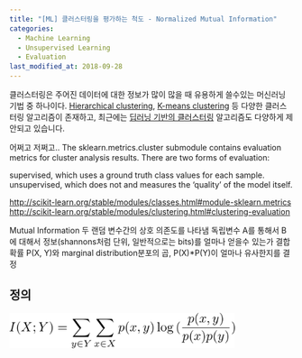 ```yaml
---
title: "[ML] 클러스터링을 평가하는 척도 - Normalized Mutual Information"
categories: 
  - Machine Learning
  - Unsupervised Learning
  - Evaluation
last_modified_at: 2018-09-28
---
```


클러스터링은 주어진 데이터에 대한 정보가 많이 많을 때 유용하게 쓸수있는 머신러닝 기법 중 하나이다. 
[Hierarchical clustering](https://en.wikipedia.org/wiki/Hierarchical_clustering), [K-means clustering](https://en.wikipedia.org/wiki/K-means_clustering) 등 다양한 클러스터링 알고리즘이 존재하고, 최근에는 [딥러닝 기반의 클러스터링](https://arxiv.org/abs/1801.07648) 알고리즘도 다양하게 제안되고 있습니다. 

어쩌고 저쩌고..
The sklearn.metrics.cluster submodule contains evaluation metrics for cluster analysis results. There are two forms of evaluation:

supervised, which uses a ground truth class values for each sample.
unsupervised, which does not and measures the ‘quality’ of the model itself.

http://scikit-learn.org/stable/modules/classes.html#module-sklearn.metrics
http://scikit-learn.org/stable/modules/clustering.html#clustering-evaluation

Mutual Information 
두 랜덤 변수간의 상호 의존도를 나타냄
독립변수 A를 통해서 B에 대해서 정보(shannons처럼 단위, 일반적으로는 bits)를 얼마나 얻을수 있는가
결합확률 P(X, Y)와 marginal distribution분포의 곱, P(X)*P(Y)이 얼마나 유사한지를 결정

## 정의

<img src= "/assets/img/2018-09-28/MI_definition.png" width="400">

